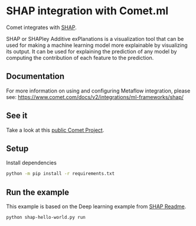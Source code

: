# SHAP integration with Comet.ml

Comet integrates with [SHAP](https://github.com/slundberg/shap).

SHAP or SHAPley Additive exPlanations is a visualization tool that can be used for making a machine learning model more explainable by visualizing its output. It can be used for explaining the prediction of any model by computing the contribution of each feature to the prediction.

## Documentation

For more information on using and configuring Metaflow integration, please see: https://www.comet.com/docs/v2/integrations/ml-frameworks/shap/

## See it

Take a look at this [public Comet Project](https://www.comet.com/examples/comet-example-shap-hello-world).

## Setup

Install dependencies

```bash
python -m pip install -r requirements.txt
```

## Run the example

This example is based on the Deep learning example from [SHAP Readme](https://github.com/shap/shap?tab=readme-ov-file#deep-learning-example-with-deepexplainer-tensorflowkeras-models).


```bash
python shap-hello-world.py run
```